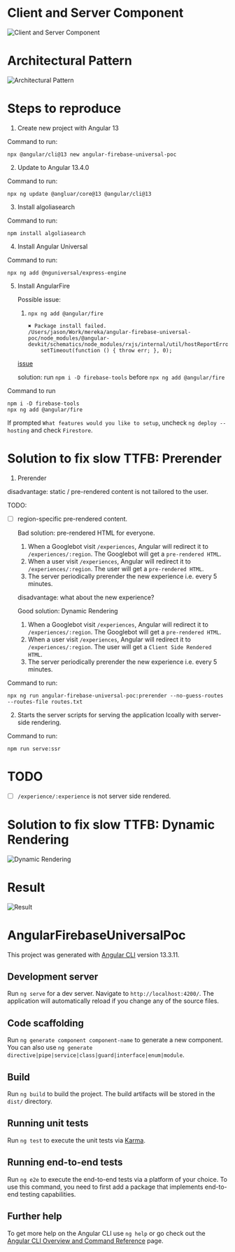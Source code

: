 # Client and Server Component

![Client and Server Component](./README_assets/mereka.io%20-%20Angular%20Universal%20Checklist-Client%20and%20Server%20Component.drawio.svg)

# Architectural Pattern

![Architectural Pattern](./README_assets/mereka.io%20-%20Angular%20Universal%20Checklist-Architectural%20Pattern.drawio.svg)

# Steps to reproduce

1. Create new project with Angular 13

Command to run:
```
npx @angular/cli@13 new angular-firebase-universal-poc
```

2. Update to Angular 13.4.0

Command to run:
```
npx ng update @angluar/core@13 @angular/cli@13
```

3. Install algoliasearch

Command to run:
```
npm install algoliasearch
```

4. Install Angular Universal

Command to run:
```
npx ng add @nguniversal/express-engine
```

5. Install AngularFire

    Possible issue: 
    1. `npx ng add @angular/fire`
        
        ```
        ✖ Package install failed.
        /Users/jason/Work/mereka/angular-firebase-universal-poc/node_modules/@angular-devkit/schematics/node_modules/rxjs/internal/util/hostReportError.js:4
            setTimeout(function () { throw err; }, 0);
        ```

    [issue](https://github.com/angular/angularfire/issues/3105)

    solution: run `npm i -D firebase-tools` before `npx ng add @angular/fire`

Command to run
```
npm i -D firebase-tools
npx ng add @angular/fire
```

If prompted `What features would you like to setup`, uncheck `ng deploy -- hosting` and check `Firestore`.

# Solution to fix slow TTFB: Prerender

1. Prerender

disadvantage: static / pre-rendered content is not tailored to the user.

TODO:
- [ ] region-specific pre-rendered content.

    Bad solution: pre-rendered HTML for everyone.
    1. When a Googlebot visit `/experiences`, Angular will redirect it to `/experiences/:region`. The Googlebot will get a `pre-rendered HTML`.
    2. When a user visit `/experiences`, Angular will redirect it to `/experiences/:region`. The user will get a `pre-rendered HTML`.
    3. The server periodically prerender the new experience i.e. every 5 minutes.

    disadvantage: what about the new experience?

    Good solution: Dynamic Rendering
    1. When a Googlebot visit `/experiences`, Angular will redirect it to `/experiences/:region`. The Googlebot will get a `pre-rendered HTML`.
    2. When a user visit `/experiences`, Angular will redirect it to `/experiences/:region`. The user will get a `Client Side Rendered HTML`.
    3. The server periodically prerender the new experience i.e. every 5 minutes.

Command to run:
```
npx ng run angular-firebase-universal-poc:prerender --no-guess-routes --routes-file routes.txt
```

2. Starts the server scripts for serving the application lcoally with server-side rendering.

Command to run:
```
npm run serve:ssr
```

# TODO

- [ ] `/experience/:experience` is not server side rendered.

# Solution to fix slow TTFB: Dynamic Rendering

![Dynamic Rendering](./README_assets/mereka.io%20-%20Angular%20Universal%20-%20PoC%20_experiences-proposal.drawio.svg)

# Result

![Result](./README_assets/mereka.io%20-%20Angular%20Universal%20-%20PoC%20_experiences.drawio.svg)

# AngularFirebaseUniversalPoc

This project was generated with [Angular CLI](https://github.com/angular/angular-cli) version 13.3.11.

## Development server

Run `ng serve` for a dev server. Navigate to `http://localhost:4200/`. The application will automatically reload if you change any of the source files.

## Code scaffolding

Run `ng generate component component-name` to generate a new component. You can also use `ng generate directive|pipe|service|class|guard|interface|enum|module`.

## Build

Run `ng build` to build the project. The build artifacts will be stored in the `dist/` directory.

## Running unit tests

Run `ng test` to execute the unit tests via [Karma](https://karma-runner.github.io).

## Running end-to-end tests

Run `ng e2e` to execute the end-to-end tests via a platform of your choice. To use this command, you need to first add a package that implements end-to-end testing capabilities.

## Further help

To get more help on the Angular CLI use `ng help` or go check out the [Angular CLI Overview and Command Reference](https://angular.io/cli) page.
